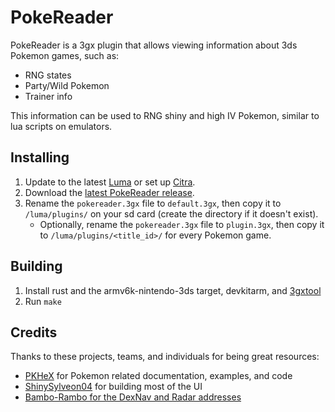# PokeReader

PokeReader is a 3gx plugin that allows viewing information about 3ds Pokemon games, such as:

- RNG states
- Party/Wild Pokemon
- Trainer info

This information can be used to RNG shiny and high IV Pokemon, similar to lua scripts on emulators.

## Installing

1. Update to the latest [Luma](https://github.com/LumaTeam/Luma3DS/releases) or set up [Citra](https://github.com/citra-emu/citra).
1. Download the [latest PokeReader release](https://github.com/zaksabeast/PokeReader/releases/latest).
1. Rename the `pokereader.3gx` file to `default.3gx`, then copy it to `/luma/plugins/` on your sd card (create the directory if it doesn't exist).
   - Optionally, rename the `pokereader.3gx` file to `plugin.3gx`, then copy it to `/luma/plugins/<title_id>/` for every Pokemon game.

## Building

1. Install rust and the armv6k-nintendo-3ds target, devkitarm, and [3gxtool](https://gitlab.com/thepixellizeross/3gxtool)
1. Run `make`

## Credits

Thanks to these projects, teams, and individuals for being great resources:

- [PKHeX](https://github.com/kwsch/PKHeX/) for Pokemon related documentation, examples, and code
- [ShinySylveon04](https://github.com/ShinySylveon04/) for building most of the UI
- [Bambo-Rambo for the DexNav and Radar addresses](https://github.com/Bambo-Rambo/TinyFinder/blob/99917164b43bf79bd7432b271cced7a4d62b8431/Subforms/NTR/NtrClient.cs#L319-L326)
